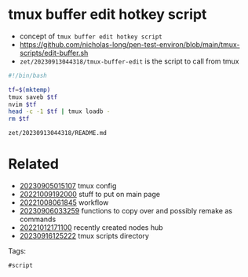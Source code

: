 # tmux buffer edit hotkey script

- concept of `tmux buffer edit hotkey script`
- https://github.com/nicholas-long/pen-test-environ/blob/main/tmux-scripts/edit-buffer.sh
- `zet/20230913044318/tmux-buffer-edit` is the script to call from tmux

```bash
#!/bin/bash

tf=$(mktemp)
tmux saveb $tf
nvim $tf
head -c -1 $tf | tmux loadb -
rm $tf
```

` zet/20230913044318/README.md `

# Related

- [20230905015107](/zet/20230905015107/README.md) tmux config
- [20221009192000](/zet/20221009192000/README.md) stuff to put on main page
- [20221008061845](/zet/20221008061845/README.md) workflow
- [20230906033259](/zet/20230906033259/README.md) functions to copy over and possibly remake as commands
- [20221012171100](/zet/20221012171100/README.md) recently created nodes hub
- [20230916125222](/zet/20230916125222/README.md) tmux scripts directory

Tags:

    #script
